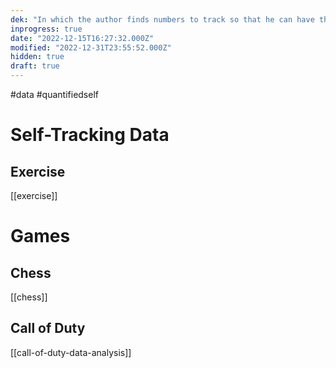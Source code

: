 ```yaml
---
dek: "In which the author finds numbers to track so that he can have the pleasurable experience of watching them slowly improve over time"
inprogress: true
date: "2022-12-15T16:27:32.000Z"
modified: "2022-12-31T23:55:52.000Z"
hidden: true
draft: true
---
```

#data #quantifiedself 

# Self-Tracking Data

## Exercise

[[exercise]]

# Games
## Chess

[[chess]]

## Call of Duty

[[call-of-duty-data-analysis]]
